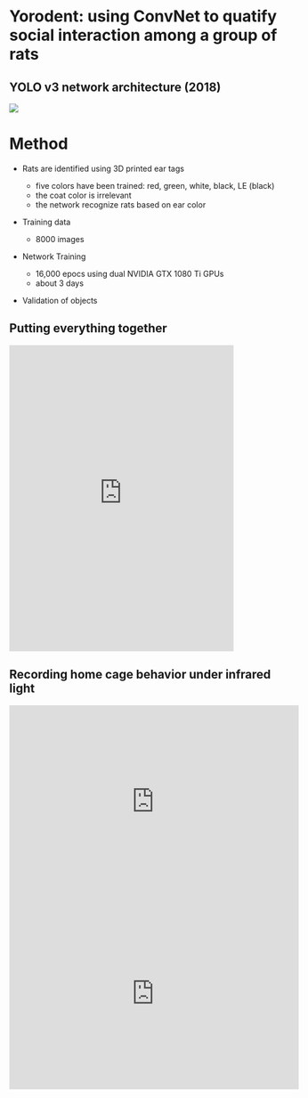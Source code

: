 # Yorodent: using ConvNet to quatify social interaction among a group of rats

## YOLO v3 network architecture (2018)

![](https://cdn-images-1.medium.com/max/1300/1*d4Eg17IVJ0L41e7CTWLLSg.png)

# Method

* Rats are identified using 3D printed ear tags
	* five colors have been trained: red, green, white, black, LE (black)
	* the coat color is irrelevant
	* the network recognize rats based on ear color 
* Training data
	* 8000 images
* Network Training 
	* 16,000 epocs using dual NVIDIA GTX 1080 Ti GPUs 
	* about 3 days

* Validation of objects 
	
	


## Putting everything together 

<iframe width=80% height="550" src="https://www.youtube.com/embed/Lwfg2t9nXcI?start=45" frameborder="0" allow="autoplay; encrypted-media" allowfullscreen></iframe>


## Recording home cage behavior under infrared light

<iframe width="520" height="345" src="https://www.youtube.com/embed/bqu2IaS6RSA?rel=0" frameborder="0" allow="autoplay; encrypted-media" allowfullscreen></iframe>

<iframe width="520" height="345" src="https://www.youtube.com/embed/QPuth-mTEOs?rel=0" frameborder="0" allow="autoplay; encrypted-media" allowfullscreen></iframe>


